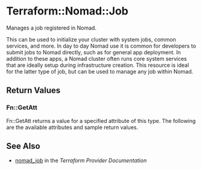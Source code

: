 # Terraform::Nomad::Job

Manages a job registered in Nomad.

This can be used to initialize your cluster with system jobs, common services,
and more. In day to day Nomad use it is common for developers to submit jobs to
Nomad directly, such as for general app deployment. In addition to these apps, a
Nomad cluster often runs core system services that are ideally setup during
infrastructure creation. This resource is ideal for the latter type of job, but
can be used to manage any job within Nomad.

## Return Values

### Fn::GetAtt

Fn::GetAtt returns a value for a specified attribute of this type. The following are the available attributes and sample return values.

## See Also

* [nomad_job](https://www.terraform.io/docs/providers/nomad/r/job.html) in the _Terraform Provider Documentation_